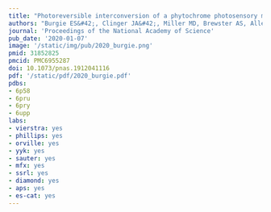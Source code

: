 ```yaml
---
title: "Photoreversible interconversion of a phytochrome photosensory module in the crystalline state"
authors: "Burgie ES&#42;, Clinger JA&#42;, Miller MD, Brewster AS, Aller P, Butryn A, Fuller FD, Gul S, **Young ID**, Pham CC, Kim I-S, Bhowmick A, O'Riordan LJ, Sutherlin KD, Heinemann JV, Batyuk A, Alonso-Mori R, Hunter MS, Koglin JE, Yano J, Yachandra VK, Sauter NK, Cohen AE, Kern J, Orville AM, Phillips Jr GN, Vierstra RD."
journal: 'Proceedings of the National Academy of Science'
pub_date: '2020-01-07'
image: '/static/img/pub/2020_burgie.png'
pmid: 31852825
pmcid: PMC6955287
doi: 10.1073/pnas.1912041116
pdf: '/static/pdf/2020_burgie.pdf'
pdbs:
- 6p58
- 6pru
- 6pry
- 6upp
labs:
- vierstra: yes
- phillips: yes
- orville: yes
- yyk: yes
- sauter: yes
- mfx: yes
- ssrl: yes
- diamond: yes
- aps: yes
- es-cat: yes
---
```

